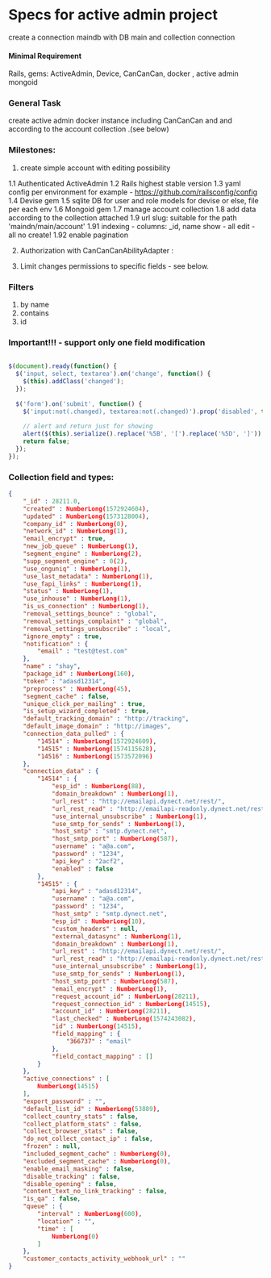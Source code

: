 # Specs for active admin project

create a connection maindb with DB main and collection connection

#### Minimal Requirement
Rails, gems: ActiveAdmin, Device, CanCanCan, docker , active admin mongoid

### General Task
create active admin docker instance including CanCanCan and
and according to the account collection .(see below)

### Milestones:

1. create simple account with editing possibility

1.1 Authenticated ActiveAdmin
1.2 Rails highest stable version
1.3 yaml config per environment for example - https://github.com/railsconfig/config
1.4 Devise gem
1.5 sqlite DB for user and role models for devise or else, file per each env
1.6 Mongoid gem
1.7 manage account collection
1.8 add data according to the collection attached
1.9 url slug: suitable for the path 'maindn/main/account'
1.91 indexing - columns: _id, name
    show - all
    edit - all
    no create!
1.92 enable pagination    

2. Authorization with CanCanCanAbilityAdapter :

3. Limit changes permissions to specific fields - see below.


### Filters
1. by name
2. contains
3. id


### Important!!! -  support only one field modification


```javascript

$(document).ready(function() {
  $('input, select, textarea').on('change', function() {
    $(this).addClass('changed');
  });
  
  $('form').on('submit', function() {
    $('input:not(.changed), textarea:not(.changed)').prop('disabled', true);
    
    // alert and return just for showing
    alert($(this).serialize().replace('%5B', '[').replace('%5D', ']'));
    return false;
  });
});

```


### Collection field and types:

```json
{
    "_id" : 28211.0,
    "created" : NumberLong(1572924604),
    "updated" : NumberLong(1573128004),
    "company_id" : NumberLong(0),
    "network_id" : NumberLong(1),
    "email_encrypt" : true,
    "new_job_queue" : NumberLong(1),
    "segment_engine" : NumberLong(2),
    "supp_segment_engine" : 0(2),
    "use_onguniq" : NumberLong(1),
    "use_last_metadata" : NumberLong(1),
    "use_fapi_links" : NumberLong(1),
    "status" : NumberLong(1),
    "use_inhouse" : NumberLong(1),
    "is_us_connection" : NumberLong(1),
    "removal_settings_bounce" : "global",
    "removal_settings_complaint" : "global",
    "removal_settings_unsubscribe" : "local",
    "ignore_empty" : true,
    "notification" : {
        "email" : "test@test.com"
    },
    "name" : "shay",
    "package_id" : NumberLong(160),
    "token" : "adasd12314",
    "preprocess" : NumberLong(45),
    "segment_cache" : false,
    "unique_click_per_mailing" : true,
    "is_setup_wizard_completed" : true,
    "default_tracking_domain" : "http://tracking",
    "default_image_domain" : "http://images",
    "connection_data_pulled" : {
        "14514" : NumberLong(1572924609),
        "14515" : NumberLong(1574115628),
        "14516" : NumberLong(1573572096)
    },
    "connection_data" : {
        "14514" : {
            "esp_id" : NumberLong(88),
            "domain_breakdown" : NumberLong(1),
            "url_rest" : "http://emailapi.dynect.net/rest/",
            "url_rest_read" : "http://emailapi-readonly.dynect.net/rest/",
            "use_internal_unsubscribe" : NumberLong(1),
            "use_smtp_for_sends" : NumberLong(1),
            "host_smtp" : "smtp.dynect.net",
            "host_smtp_port" : NumberLong(587),
            "username" : "a@a.com",
            "password" : "1234",
            "api_key" : "2acf2",
            "enabled" : false
        },
        "14515" : {
            "api_key" : "adasd12314",
            "username" : "a@a.com",
            "password" : "1234",
            "host_smtp" : "smtp.dynect.net",
            "esp_id" : NumberLong(10),
            "custom_headers" : null,
            "external_datasync" : NumberLong(1),
            "domain_breakdown" : NumberLong(1),
            "url_rest" : "http://emailapi.dynect.net/rest/",
            "url_rest_read" : "http://emailapi-readonly.dynect.net/rest/",
            "use_internal_unsubscribe" : NumberLong(1),
            "use_smtp_for_sends" : NumberLong(1),
            "host_smtp_port" : NumberLong(587),
            "email_encrypt" : NumberLong(1),
            "request_account_id" : NumberLong(28211),
            "request_connection_id" : NumberLong(14515),
            "account_id" : NumberLong(28211),
            "last_checked" : NumberLong(1574243082),
            "id" : NumberLong(14515),
            "field_mapping" : {
                "366737" : "email"
            },
            "field_contact_mapping" : []
        }
    },
    "active_connections" : [
        NumberLong(14515)
    ],
    "export_password" : "",
    "default_list_id" : NumberLong(53889),
    "collect_country_stats" : false,
    "collect_platform_stats" : false,
    "collect_browser_stats" : false,
    "do_not_collect_contact_ip" : false,
    "frozen" : null,
    "included_segment_cache" : NumberLong(0),
    "excluded_segment_cache" : NumberLong(0),
    "enable_email_masking" : false,
    "disable_tracking" : false,
    "disable_opening" : false,
    "content_text_no_link_tracking" : false,
    "is_qa" : false,
    "queue" : {
        "interval" : NumberLong(600),
        "location" : "",
        "time" : [
            NumberLong(0)
        ]
    },
    "customer_contacts_activity_webhook_url" : ""
}
```


